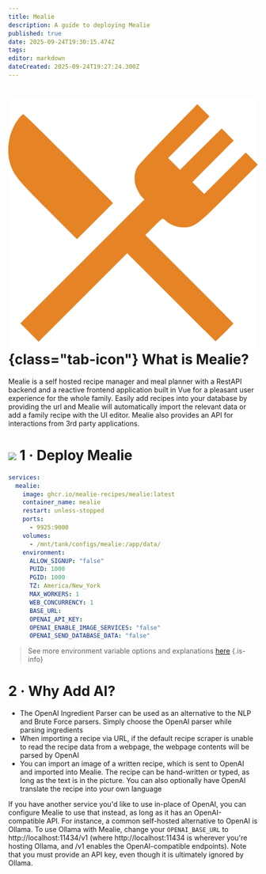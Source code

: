 ```yaml
---
title: Mealie
description: A guide to deploying Mealie
published: true
date: 2025-09-24T19:30:15.474Z
tags: 
editor: markdown
dateCreated: 2025-09-24T19:27:24.300Z
---
```


# ![](/mealie.png){class="tab-icon"} What is Mealie?
Mealie is a self hosted recipe manager and meal planner with a RestAPI backend and a reactive frontend application built in Vue for a pleasant user experience for the whole family. Easily add recipes into your database by providing the url and Mealie will automatically import the relevant data or add a family recipe with the UI editor. Mealie also provides an API for interactions from 3rd party applications.

# <img src="/docker.png" class="tab-icon"> 1 · Deploy Mealie
```yaml
services:
  mealie:
    image: ghcr.io/mealie-recipes/mealie:latest
    container_name: mealie
    restart: unless-stopped
    ports:
      - 9925:9000
    volumes:
      - /mnt/tank/configs/mealie:/app/data/
    environment:
      ALLOW_SIGNUP: "false"
      PUID: 1000
      PGID: 1000
      TZ: America/New_York
      MAX_WORKERS: 1
      WEB_CONCURRENCY: 1
      BASE_URL: 
      OPENAI_API_KEY: 
      OPENAI_ENABLE_IMAGE_SERVICES: "false"
      OPENAI_SEND_DATABASE_DATA: "false"
```

> See more environment variable options and explanations [here](https://docs.mealie.io/documentation/getting-started/installation/backend-config/)
{.is-info}


# 2 · Why Add AI?
- The OpenAI Ingredient Parser can be used as an alternative to the NLP and Brute Force parsers. Simply choose the OpenAI parser while parsing ingredients 
- When importing a recipe via URL, if the default recipe scraper is unable to read the recipe data from a webpage, the webpage contents will be parsed by OpenAI 
- You can import an image of a written recipe, which is sent to OpenAI and imported into Mealie. The recipe can be hand-written or typed, as long as the text is in the picture. You can also optionally have OpenAI translate the recipe into your own language 

If you have another service you'd like to use in-place of OpenAI, you can configure Mealie to use that instead, as long as it has an OpenAI-compatible API. For instance, a common self-hosted alternative to OpenAI is Ollama. To use Ollama with Mealie, change your `OPENAI_BASE_URL` to http://localhost:11434/v1 (where http://localhost:11434 is wherever you're hosting Ollama, and /v1 enables the OpenAI-compatible endpoints). Note that you must provide an API key, even though it is ultimately ignored by Ollama.